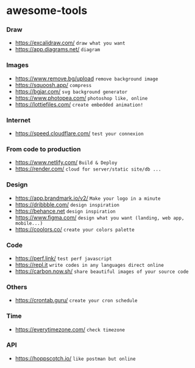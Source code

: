 # awesome-tools

### Draw
- https://excalidraw.com/ `draw what you want`
- https://app.diagrams.net/ `diagram`


### Images
- https://www.remove.bg/upload `remove background image`
- https://squoosh.app/ `compress`
- https://bgjar.com/ `svg background generator`
- https://www.photopea.com/ `photoshop like, online`
- https://lottiefiles.com/ `create embedded animation!`


### Internet
- https://speed.cloudflare.com/ `test your connexion`


### From code to production
- https://www.netlify.com/ `Build & Deploy`
- https://render.com/ `cloud for server/static site/db ...`


### Design
- https://app.brandmark.io/v2/ ``Make your logo in a minute``
- https://dribbble.com/ ``design inspiration``
- https://behance.net ``design inspiration``
- https://www.figma.com/ `design what you want (landing, web app, mobile...)`
- https://coolors.co/ `create your colors palette`


### Code
- https://perf.link/ `test perf javascript`
- https://repl.it `write codes in any languages direct online`
- https://carbon.now.sh/ `share beautiful images of your source code`

### Others
- https://crontab.guru/ `create your cron schedule`

### Time 
- https://everytimezone.com/ `check timezone`

### API
- https://hoppscotch.io/ `like postman but online`




